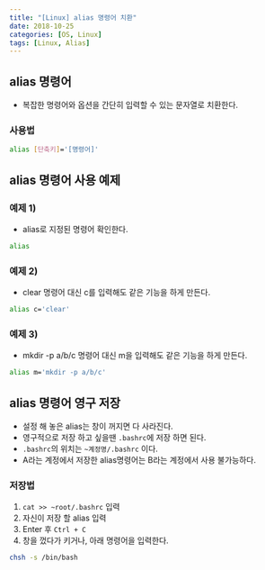 ```yaml
---
title: "[Linux] alias 명령어 치환"
date: 2018-10-25
categories: [OS, Linux]
tags: [Linux, Alias]
---
```


## alias 명령어

- 복잡한 명령어와 옵션을 간단히 입력할 수 있는 문자열로 치환한다.

### 사용법

```bash
alias [단축키]='[명령어]'
```

## alias 명령어 사용 예제
### 예제 1)

- alias로 지정된 명령어 확인한다.

```bash
alias
```

### 예제 2)

- clear 명령어 대신 c를 입력해도 같은 기능을 하게 만든다.

```bash
alias c='clear'
```

### 예제 3)

- mkdir -p a/b/c 명령어 대신 m을 입력해도 같은 기능을 하게 만든다.

```bash
alias m='mkdir -p a/b/c'
```

## alias 명령어 영구 저장

- 설정 해 놓은 alias는 창이 꺼지면 다 사라진다.
- 영구적으로 저장 하고 싶을땐 `.bashrc`에 저장 하면 된다.
- `.bashrc`의 위치는 `~계정명/.bashrc` 이다.
- A라는 계정에서 저장한 alias명령어는 B라는 계정에서 사용 불가능하다.

### 저장법

1. `cat >> ~root/.bashrc` 입력
2. 자신이 저장 할 alias 입력
3. Enter 후 `Ctrl + C`
4. 창을 껐다가 키거나, 아래 명령어을 입력한다.

  ```bash
  chsh -s /bin/bash
  ```
